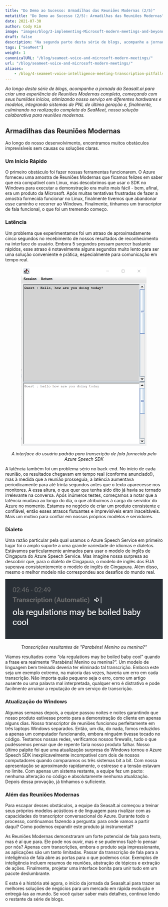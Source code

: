 ```yaml
---
title: "Do Demo ao Sucesso: Armadilhas das Reuniões Modernas (2/5)"
metatitle: "Do Demo ao Sucesso (2/5): Armadilhas das Reuniões Modernas"
date: 2021-07-30
author: Cody Kim
image: "images/blog/3-implementing-Microsoft-modern-meetings-and-beyond/SeaMeet animation.gif"
draft: false
description: "Na segunda parte desta série de blogs, acompanhe a jornada da Seasalt.ai para criar o SeaMeet, nossa solução colaborativa para reuniões modernas."
tags: ["SeaMeet"]
weight: 1  
canonicalURL: "/blog/seameet-voice-and-microsoft-modern-meetings/"
url: "/blog/seameet-voice-and-microsoft-modern-meetings/"
aliases:
    - /blog/4-seameet-voice-intelligence-meeting-transcription-pitfalls-of-microsoft-modern-meetings/
---
```


*Ao longo desta série de blogs, acompanhe a jornada da Seasalt.ai para criar uma experiência de Reuniões Modernas completa, começando com seus humildes inícios, otimizando nosso serviço em diferentes hardwares e modelos, integrando sistemas de PNL de última geração e, finalmente, culminando na realização completa do SeaMeet, nossa solução colaborativa para reuniões modernas.*

## Armadilhas das Reuniões Modernas

Ao longo do nosso desenvolvimento, encontramos muitos obstáculos imprevisíveis sem causas ou soluções claras.

### Um Início Rápido

O primeiro obstáculo foi fazer nossas ferramentas funcionarem. O Azure forneceu uma amostra de Reuniões Modernas que ficamos felizes em saber que era compatível com Linux, mas descobrimos que usar o SDK no Windows para executar a demonstração era muito mais fácil - bem, afinal, era um produto da Microsoft. Após muitas tentativas frustradas de fazer a amostra fornecida funcionar no Linux, finalmente tivemos que abandonar esse caminho e recorrer ao Windows. Finalmente, tínhamos um transcriptor de fala funcional, o que foi um tremendo começo.

### Latência

Um problema que experimentamos foi um atraso de aproximadamente cinco segundos no recebimento de nossos resultados de reconhecimento na interface do usuário. Embora 5 segundos possam parecer bastante rápidos, esse atraso é notavelmente alguns segundos muito lento para ser uma solução conveniente e prática, especialmente para comunicação em tempo real.

<center>
<img src="/images/blog/4-seameet-voice-intelligence-meeting-transcription-pitfalls-of-microsoft-modern-meetings/default_ui.png" style="width:400px;" alt="A interface do usuário padrão para transcrição de fala pelo Azure Speech SDK"/>

*A interface do usuário padrão para transcrição de fala fornecida pelo Azure Speech SDK*
</center>

A latência também foi um problema sério no back-end. No início de cada reunião, os resultados chegavam em tempo real (conforme anunciado!), mas à medida que a reunião prosseguia, a latência aumentava periodicamente para até trinta segundos antes que o texto aparecesse nos monitores. A essa altura, o que quer que tenha sido dito já havia se tornado irrelevante na conversa. Após inúmeros testes, começamos a notar que a latência mudava ao longo do dia, o que atribuímos à carga do servidor do Azure no momento. Estamos no negócio de criar um produto consistente e confiável, então esses atrasos flutuantes e imprevisíveis eram inaceitáveis. Mais um motivo para confiar em nossos próprios modelos e servidores.

### Dialeto

Uma razão particular pela qual usamos o Azure Speech Service em primeiro lugar foi o amplo suporte a uma grande variedade de idiomas e dialetos. Estávamos particularmente animados para usar o modelo de inglês de Cingapura do Azure Speech Service. Mas imagine nossa surpresa ao descobrir que, para o dialeto de Cingapura, o modelo de inglês dos EUA superava consistentemente o modelo de inglês de Cingapura. Além disso, mesmo o melhor modelo não correspondeu aos desafios do mundo real.

<center>
<img src="/images/blog/4-seameet-voice-intelligence-meeting-transcription-pitfalls-of-microsoft-modern-meetings/bad_result.png"/>

*Transcrições resultantes de "Parabéns! Menino ou menina?"*
</center>

Víamos resultados como “ola regulations may be boiled baby cool” quando a frase era realmente “Parabéns! Menino ou menina?”. Um modelo de linguagem bem treinado deveria ter eliminado tal transcrição. Embora este seja um exemplo extremo, na maioria das vezes, haveria um erro em cada transcrição. Não importa quão pequeno seja o erro, como um artigo ausente ou uma palavra mal interpretada, qualquer erro é distrativo e pode facilmente arruinar a reputação de um serviço de transcrição.

### Atualização do Windows

Algumas semanas depois, a equipe passou noites e noites garantindo que nosso produto estivesse pronto para a demonstração do cliente em apenas alguns dias. Nosso transcriptor de reuniões funcionou perfeitamente em três laptops Windows separados. Então, um dia, do nada, fomos reduzidos a apenas um computador funcionando, embora ninguém tivesse tocado no código. Testamos nossas redes, verificamos nossos firewalls, tudo o que pudéssemos pensar que de repente faria nosso produto falhar. Nosso último palpite foi que uma atualização surpresa do Windows tornou o Azure Speech SDK inexplicavelmente incompatível com dois de nossos computadores quando comparamos os três sistemas bit a bit. Com nossa apresentação se aproximando rapidamente, o estresse e a tensão estavam no limite. Com apenas um sistema restante, a equipe fez um pacto: nenhuma alteração no código e absolutamente nenhuma atualização. Depois dessa provação, já tínhamos o suficiente.

### Além das Reuniões Modernas

Para escapar desses obstáculos, a equipe da Seasalt.ai começou a treinar seus próprios modelos acústicos e de linguagem para rivalizar com as capacidades do transcriptor conversacional do Azure. Durante todo o processo, continuamos fazendo a pergunta: para onde vamos a partir daqui? Como podemos expandir este produto já instrumental?

As Reuniões Modernas demonstraram um forte potencial de fala para texto, mas é aí que para. Ele pode nos ouvir, mas e se pudermos fazê-lo pensar por nós? Apenas com transcrições, embora o produto seja impressionante, as aplicações são um tanto limitadas. Passar da transcrição de fala para a inteligência de fala abre as portas para o que podemos criar. Exemplos de inteligência incluem resumos de reuniões, abstração de tópicos e extração de ações. Finalmente, projetar uma interface bonita para unir tudo em um pacote deslumbrante.

E esta é a história até agora, o início da jornada da Seasalt.ai para trazer as melhores soluções de negócios para um mercado em rápida evolução e entregá-las ao mundo. Se você quiser saber mais detalhes, continue lendo o restante da série de blogs.
